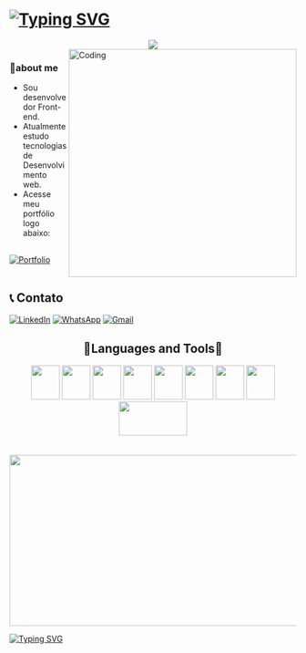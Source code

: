 # [![Typing SVG](https://readme-typing-svg.herokuapp.com/?lines=Hi👋,+Welcome!😊;I'm+Ytalo😊;&duration=5000&background=FFFFFF00&size=40&width=1000&center=true&vCenter=true&height=70&color=24292F&font=Roboto)](https://git.io/typing-svg)

<div align="center">
  <a href="https://github.com/YtaloSantoss" target="_blank"><img src="https://img.shields.io/badge/-Github-000?style=flat-square&logo=Github&logoColor=white" target="_blank"></a>
</div>

<img align="right" alt="Coding" width="400" src="https://cdn-images-1.medium.com/fit/t/1600/480/1*zVnWJtyGOX_kUIDm6ccCfQ.gif"/> 

### 🌟about me
* Sou desenvolvedor Front-end.
* Atualmente estudo tecnologias de Desenvolvimento web.
* Acesse meu portfólio logo abaixo:
##  
 [![Portfolio](https://img.shields.io/badge/Portfolio-%23000000.svg?style=for-the-badge&logo=firefox&logoColor=#FF7139)](https://portfolio-ytalo.netlify.app)
<br/>
<br/>

## 📞 Contato
[![LinkedIn](https://img.shields.io/badge/LinkedIn-0077B5?style=for-the-badge&logo=linkedin&logoColor=white)](https://##/)
[![WhatsApp](https://img.shields.io/badge/WhatsApp-25D366?style=for-the-badge&logo=whatsapp&logoColor=white)](https://api.whatsapp.com/send?phone=5579999958902)
[![Gmail](https://img.shields.io/badge/Gmail-D14836?style=for-the-badge&logo=gmail&logoColor=white)](mailto:ytalomateus87@gmail.com)


<div align="center"><h2>🚀Languages and Tools🚀</h2></div>
<div style="display: inline_block" align="center" >
  <img height="60" width="50" src="https://cdn.jsdelivr.net/gh/devicons/devicon/icons/javascript/javascript-original.svg" />
  <img height="60" width="50"  src="https://cdn.jsdelivr.net/gh/devicons/devicon/icons/typescript/typescript-original.svg" />
  <img height="60" width="50"  src="https://cdn.jsdelivr.net/gh/devicons/devicon/icons/react/react-original-wordmark.svg" />
  <img height="60" width="50" src="https://cdn.jsdelivr.net/gh/devicons/devicon/icons/css3/css3-original.svg" />
  <img height="60" width="50"  src="https://cdn.jsdelivr.net/gh/devicons/devicon/icons/git/git-original.svg" />
  <img height="60" width="50"  src="https://cdn.jsdelivr.net/gh/devicons/devicon/icons/bootstrap/bootstrap-original.svg" />
  <img height="60" width="50"  src="https://cdn.jsdelivr.net/gh/devicons/devicon/icons/sass/sass-original.svg" />
  <img height="60" width="50"  src="https://cdn.jsdelivr.net/gh/devicons/devicon/icons/bulma/bulma-plain.svg" />
  <img height="60" width="120"  src="https://skillicons.dev/icons?i=vite,&theme=light" />
</div>
<br/>
<br/>

<!--![Snake animation](https://github.com/YtaloSantoss/YtaloSantoss/blob/output/github-contribution-grid-snake.svg) -->

  

  
<div align="center">
  <img src="https://media.giphy.com/media/dWesBcTLavkZuG35MI/giphy.gif" width="600" height="300"/>
</div>

[![Typing SVG](https://readme-typing-svg.herokuapp.com/?lines=Thanks+for+visiting😊&duration=5000&background=FFFFFF00&size=40&width=1000&center=true&vCenter=true&height=70&color=003140&font=Roboto)](https://git.io/typing-svg)


